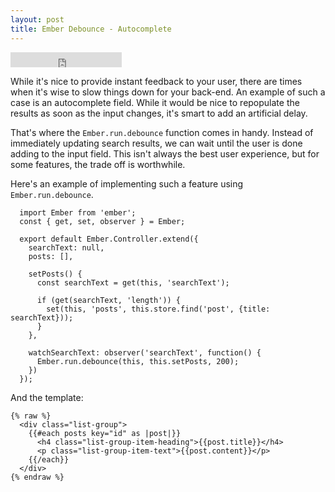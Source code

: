 ```yaml
---
layout: post
title: Ember Debounce - Autocomplete
---
```

<iframe
  width="178" height="24" style="border:0px"
  src="http://mixonic.github.io/ember-community-versions/2015/07/07/ember-debounce-for-autocomplete.html">
</iframe>

While it's nice to provide instant feedback to your user, there are times when
it's wise to slow things down for your back-end. An example of such a case is
an autocomplete field. While it would be nice to repopulate the results as
soon as the input changes, it's smart to add an artificial delay.

That's where the `Ember.run.debounce` function comes in handy. Instead of
immediately updating search results, we can wait until the user is done adding
to the input field. This isn't always the best user experience, but for some
features, the trade off is worthwhile.

Here's an example of implementing such a feature using `Ember.run.debounce`.

~~~
  import Ember from 'ember';
  const { get, set, observer } = Ember;

  export default Ember.Controller.extend({
    searchText: null,
    posts: [],

    setPosts() {
      const searchText = get(this, 'searchText');

      if (get(searchText, 'length')) {
        set(this, 'posts', this.store.find('post', {title: searchText}));
      }
    },

    watchSearchText: observer('searchText', function() {
      Ember.run.debounce(this, this.setPosts, 200);
    })
  });
~~~

And the template:

~~~
{% raw %}
  <div class="list-group">
    {{#each posts key="id" as |post|}}
      <h4 class="list-group-item-heading">{{post.title}}</h4>
      <p class="list-group-item-text">{{post.content}}</p>
    {{/each}}
  </div>
{% endraw %}
~~~
